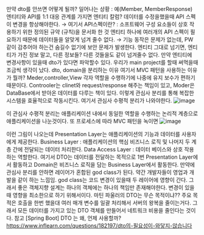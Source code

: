 만약 dto를 안쓰면 어떻게 될까?
일어나는 상황 : 예(Member, MemberResponse)
엔티티와 API를 1:1 대응 관계를 가지면 엔티티 칼럼? 데이터를 수정을했을때 API 스펙이 변경을 항상해야한다.
→ 여기서 API스펙이란? : 소프트웨어 구성 요소들이 상호 작용하기 위한 정의된 규약 (규칙)을 문서화 한 것
엔티티 하나에 여러개의 API 스펙이 필요하기 때문에 데이터들을 알맞게 넘겨 줄수 없다.
→ 기능 동작은 문제가 없는데, PW 같이 감추어야 하는건 숨길수 없기에 보안 문제가 발생한다.
엔티티 그대로 넘기면, 엔티티가 가진 정보 말고, 다른 정보들? 다른 것들을도 같이 넘겨줄수 없다.
만약 엔티티에 변경사항이 있을때 dto가 있다면 파악할수 있다.
우리가 main project를 할때 써먹을때 조금씩 생각이 났다.
dto, domain을 분리하는 이유
여기서 MVC 패턴을 사용하는 이유가 뭘까?
Meder,controller,View 각자 역할을 수행하기에 나중에 유지 보수가 편하기 때문이다.
Controoler는 clinet와 request/response 해주는 책임이 있고,
Moder은 DataBase에서 받아온 데이터를 다루는 책이 있다.
이렇게 관심사 분리를 통해 복잡한 시스템을 효율적으로 작동시킨다.
여기서 관심사 수평적 분리가 나와야한다.
![image](https://github.com/DongYeopMe/development_note/assets/70151275/b5822972-3d75-4ead-b665-9326fa648dfd)

이 관심사 수평적 분리는 애플리케이션 내에서 동일한 역할을 수행하는 논리적 계층으로 애플리케이션을 나눈것이다.
또 프로세스에 따라 MVC 패턴을 녹이면
![image](https://github.com/DongYeopMe/development_note/assets/70151275/741662ef-679c-439e-acea-b2e3f8ba69b6)

이런 그림이 나오는데
Presentation Layer는 애플리케이션의 기능과 데이터를 사용자에게 제공한다.
Business Layer : 애플리케이션의 핵심 비즈니스 로직 및 나머지 두 계층 간에 전달되는 데이터 처리한다.
Data Access Layer : 데이터 베이스와 상호 작용하는 역할한다.
여기서 DTO는
데이터를 전달하는 목적으로 1번 Presentation Layer에서 활동하고
Domain은 비즈니스 로직을 담는 Business Layer에서 활동한다.
만약에 관심사 분리를 안하면 레이어가 혼합된 god class가 된다.
약간 개발자들이 영업과 개발을 같이 하는 느낌임.
god class는 코드 변경이 있을때 두 레이어에 영향이 간다.
그래서 좋은 객체지향 설계는 하나의 객체에는 하나의 책임만 존재해야한다.
변경이 있을때 영향을 최소한으로 하기 위해서이다.
마틴 파울러의 DTO는 무슨 목적이냐??
주요 목적은 호출을 한번 했을대 여러 매개 변수를 일괄 처리해서 서버의 왕복을 줄이는거다.
그래서 모든 데이터를 가지고 있는 DTO 객체를 만들어서 네트워크 비용을 줄인다는 것이다.
참고
[Spring Boot] DTO 는 왜, 언제 사용할까?
https://www.inflearn.com/questions/182197/dto의-필요성이-와닿지-않습니다
